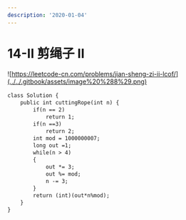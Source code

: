 ```yaml
---
description: '2020-01-04'
---
```


# 14-II 剪绳子 II

![https://leetcode-cn.com/problems/jian-sheng-zi-ii-lcof/](../../.gitbook/assets/image%20%288%29.png)

```text
class Solution {
    public int cuttingRope(int n) {
        if(n == 2)
            return 1;
        if(n ==3)
            return 2;
        int mod = 1000000007;
        long out =1;
        while(n > 4)
        {
            out *= 3;
            out %= mod;
            n -= 3;
        }
        return (int)(out*n%mod);
    }
}
```

